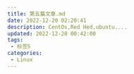 ```yaml
---
title: 第五篇文章.md
date: 2022-12-20 02:20:41
description: CentOs,Red Hed,ubuntu....
updated: 2022-12-20 00:42:00
tags:
 - 标签5
categories:
 - Linux
---
```

